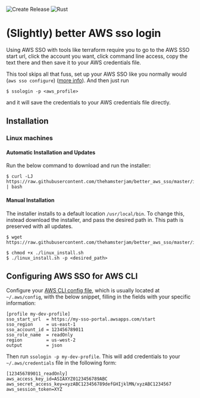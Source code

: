 ![Create Release](https://github.com/thehamsterjam/better_aws_sso/workflows/Create%20Release/badge.svg) 
![Rust](https://github.com/thehamsterjam/better_aws_sso/workflows/Rust/badge.svg)
# (Slightly) better AWS sso login

Using AWS SSO with tools like terraform require you to go to the AWS SSO start url, click the account you want, click command line access, copy the text there and then save it to your AWS credentials file. 

This tool skips all that fuss, set up your AWS SSO like you normally would (`aws sso configure`) ([more info](#Configuring-AWS-SSO-for-AWS-CLI)). And then just run

```shell
$ ssologin -p <aws_profile> 
```

and it will save the credentials to your AWS credentials file directly.

## Installation

### Linux machines

#### Automatic Installation and Updates
Run the below command to download and run the installer: 

```shell
$ curl -LJ https://raw.githubusercontent.com/thehamsterjam/better_aws_sso/master/install/linux_install.sh | bash
```

#### Manual Installation
The installer installs to a default location `/usr/local/bin`. To change this, instead download the installer, and pass the desired path in. This path is preserved with all updates. 

```shell
$ wget https://raw.githubusercontent.com/thehamsterjam/better_aws_sso/master/install/linux_install.sh
```

```shell
$ chmod +x ./linux_install.sh
$ ./linux_install.sh -p <desired_path>
```

## Configuring AWS SSO for AWS CLI

Configure your [AWS CLI config file](https://docs.aws.amazon.com/cli/latest/userguide/cli-configure-sso.html), which is usually located at `~/.aws/config`, with the below snippet, filling in the fields with your specific information: 

```
[profile my-dev-profile]
sso_start_url  = https://my-sso-portal.awsapps.com/start
sso_region     = us-east-1
sso_account_id = 123456789011
sso_role_name  = readOnly
region         = us-west-2
output         = json
```

Then run `ssologin -p my-dev-profile`. This will add credentials to your `~/.aws/credentials` file in the following form:

```
[123456789011_readOnly]
aws_access_key_id=ASIAXYZ0123456789ABC
aws_secret_access_key=xyzABC123456789defGHIjklMN/xyzABC1234567
aws_session_token=XYZ
```